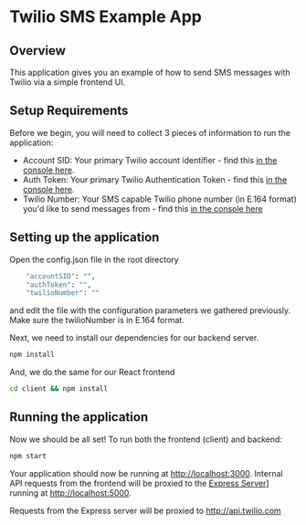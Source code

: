 # Twilio SMS Example App

## Overview

This application gives you an example of how to send SMS messages 
with Twilio via a simple frontend UI.

## Setup Requirements

Before we begin, you will need to collect 3 pieces of information to run the application:
- Account SID: Your primary Twilio account identifier - find this [in the console here](https://www.twilio.com/console).
- Auth Token: Your primary Twilio Authentication Token - find this [in the console here](https://www.twilio.com/console).
- Twilio Number: Your SMS capable Twilio phone number (in E.164 format) you'd like to send messages from - find this [in the console here](https://www.twilio.com/console/phone-numbers/incoming)

## Setting up the application

Open the config.json file in the root directory

```bash
    "accountSID": "",
    "authToken": "",
    "twilioNumber": ""
```

and edit the file with the configuration parameters we gathered previously. Make sure the twilioNumber is in E.164 format.

Next, we need to install our dependencies for our backend server.

```bash
npm install
```

And, we do the same for our React frontend

```bash
cd client && npm install
```

## Running the application

Now we should be all set! To run both the frontend (client) and backend:

```bash
npm start
```



Your application should now be running at [http://localhost:3000](http://localhost:3000). Internal API requests from the frontend will be proxied to the [Express Server](https://expressjs.com/)] running at [http://localhost:5000](http://localhost:5000).

Requests from the Express server will be proxied to http://api.twilio.com

